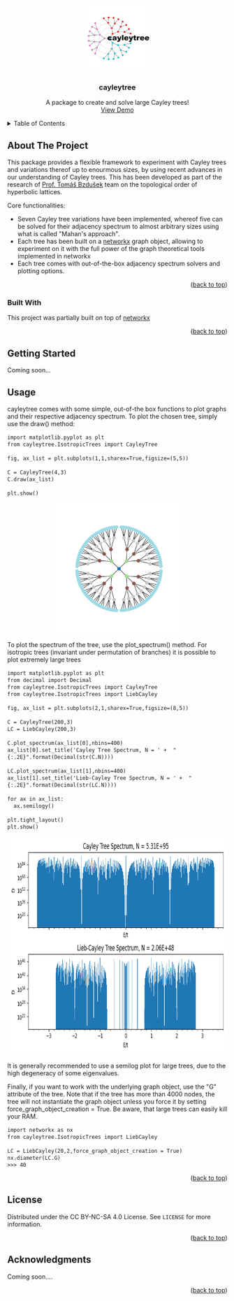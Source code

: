 <!-- Improved compatibility of back to top link: See: https://github.com/othneildrew/Best-README-Template/pull/73 -->
<a id="readme-top"></a>


<!-- PROJECT LOGO -->
<br />
<div align="center">
  <a href="https://https://github.com/wandafulworld/Cayley_Tree">
    <img src="images/Logo.png" alt="Logo" width="150" height="150">
  </a>

  <h3 align="center">cayleytree</h3>

  <p align="center">
    A package to create and solve large Cayley trees!
    <br />
    <a href="https://colab.research.google.com/drive/16is4S9AJZi57FSxWziclexCK9Q-LG-9S?usp=sharing">View Demo</a>
  </p>
</div>



<!-- TABLE OF CONTENTS -->
<details>
  <summary>Table of Contents</summary>
  <ol>
    <li>
      <a href="#about-the-project">About The Project</a>
      <ul>
        <li><a href="#built-with">Built With</a></li>
      </ul>
    </li>
    <li>
      <a href="#getting-started">Getting Started</a>
    </li>
    <li><a href="#usage">Usage</a></li>
    <li><a href="#license">License</a></li>
    <li><a href="#acknowledgments">Acknowledgments</a></li>
  </ol>
</details>



<!-- ABOUT THE PROJECT -->
## About The Project

This package provides a flexible framework to experiment with Cayley trees and variations thereof up to enourmous sizes, by using recent advances 
in our understanding of Cayley trees. This has been developed as part of the research of [Prof. Tomáš Bzdušek](https://www.physik.uzh.ch/en/groups/bzdusek/team.html) team on the topological order of hyperbolic lattices. 

Core functionalities:
* Seven Cayley tree variations have been implemented, whereof five can be solved for their adjacency spectrum to almost arbitrary sizes using what is called "Mahan's approach".
* Each tree has been built on a [networkx](https://networkx.org/) graph object, allowing to experiment on it with the full power of the graph theoretical tools implemented in networkx
* Each tree comes with out-of-the-box adjacency spectrum solvers and plotting options.




<p align="right">(<a href="#readme-top">back to top</a>)</p>



### Built With

This project was partially built on top of [networkx](https://github.com/networkx)

<p align="right">(<a href="#readme-top">back to top</a>)</p>



<!-- GETTING STARTED -->
## Getting Started

Coming soon...

<!-- USAGE EXAMPLES -->
## Usage

cayleytree comes with some simple, out-of-the box functions to plot graphs and their
respective adjacency spectrum. To plot the chosen tree, simply use the draw() method:



    import matplotlib.pyplot as plt
    from cayleytree.IsotropicTrees import CayleyTree

    fig, ax_list = plt.subplots(1,1,sharex=True,figsize=(5,5))

    C = CayleyTree(4,3)
    C.draw(ax_list)

    plt.show()

<div align="center">
    <img src="images/cayleytree_draw_example.png" alt="example_draw_cayleytree" width="300" height="300">
</div>

To plot the spectrum of the tree, use the plot_spectrum() method. 
For isotropic trees (invariant under permutation of branches) it is possible to plot extremely large trees

    import matplotlib.pyplot as plt    
    from decimal import Decimal
    from cayleytree.IsotropicTrees import CayleyTree
    from cayleytree.IsotropicTrees import LiebCayley

    fig, ax_list = plt.subplots(2,1,sharex=True,figsize=(8,5))
    
    C = CayleyTree(200,3)
    LC = LiebCayley(200,3)
    
    C.plot_spectrum(ax_list[0],nbins=400)
    ax_list[0].set_title('Cayley Tree Spectrum, N = ' +  "{:.2E}".format(Decimal(str(C.N))))
    
    LC.plot_spectrum(ax_list[1],nbins=400)
    ax_list[1].set_title('Lieb-Cayley Tree Spectrum, N = ' +  "{:.2E}".format(Decimal(str(LC.N))))
    
    for ax in ax_list:
      ax.semilogy()

    plt.tight_layout()
    plt.show()

<div align="center">
    <img src="images/cayleytree_spectra_example.png" alt="Logo" width="800" height="500">
</div>

It is generally recommended to use a semilog plot for large trees, due to the high degeneracy of some eigenvalues.

Finally, if you want to work with the underlying graph object, use the "G" attribute of the tree. 
Note that if the tree has more than 4000 nodes, the tree will not instantiate the graph object unless you force it
by setting force_graph_object_creation = True. Be aware, that large trees can easily kill your RAM.

    import networkx as nx
    from cayleytree.IsotropicTrees import LiebCayley
    
    LC = LiebCayley(20,2,force_graph_object_creation = True)
    nx.diameter(LC.G)
    >>> 40

<p align="right">(<a href="#readme-top">back to top</a>)</p>




<!-- LICENSE -->
## License

Distributed under the CC BY-NC-SA 4.0 License. See `LICENSE` for more information.

<p align="right">(<a href="#readme-top">back to top</a>)</p>



<!-- ACKNOWLEDGMENTS -->
## Acknowledgments

Coming soon....

<p align="right">(<a href="#readme-top">back to top</a>)</p>



<!-- MARKDOWN LINKS & IMAGES -->
<!-- https://www.markdownguide.org/basic-syntax/#reference-style-links -->
[contributors-shield]: https://img.shields.io/github/contributors/othneildrew/Best-README-Template.svg?style=for-the-badge
[contributors-url]: https://github.com/othneildrew/Best-README-Template/graphs/contributors
[forks-shield]: https://img.shields.io/github/forks/othneildrew/Best-README-Template.svg?style=for-the-badge
[forks-url]: https://github.com/othneildrew/Best-README-Template/network/members
[stars-shield]: https://img.shields.io/github/stars/othneildrew/Best-README-Template.svg?style=for-the-badge
[stars-url]: https://github.com/othneildrew/Best-README-Template/stargazers
[issues-shield]: https://img.shields.io/github/issues/othneildrew/Best-README-Template.svg?style=for-the-badge
[issues-url]: https://github.com/othneildrew/Best-README-Template/issues
[license-shield]: https://img.shields.io/github/license/othneildrew/Best-README-Template.svg?style=for-the-badge
[license-url]: https://github.com/othneildrew/Best-README-Template/blob/master/LICENSE.txt
[linkedin-shield]: https://img.shields.io/badge/-LinkedIn-black.svg?style=for-the-badge&logo=linkedin&colorB=555
[linkedin-url]: https://linkedin.com/in/othneildrew
[product-screenshot]: images/screenshot.png
[Next.js]: https://img.shields.io/badge/next.js-000000?style=for-the-badge&logo=nextdotjs&logoColor=white
[Next-url]: https://nextjs.org/
[React.js]: https://img.shields.io/badge/React-20232A?style=for-the-badge&logo=react&logoColor=61DAFB
[React-url]: https://reactjs.org/
[Vue.js]: https://img.shields.io/badge/Vue.js-35495E?style=for-the-badge&logo=vuedotjs&logoColor=4FC08D
[Vue-url]: https://vuejs.org/
[Angular.io]: https://img.shields.io/badge/Angular-DD0031?style=for-the-badge&logo=angular&logoColor=white
[Angular-url]: https://angular.io/
[Svelte.dev]: https://img.shields.io/badge/Svelte-4A4A55?style=for-the-badge&logo=svelte&logoColor=FF3E00
[Svelte-url]: https://svelte.dev/
[Laravel.com]: https://img.shields.io/badge/Laravel-FF2D20?style=for-the-badge&logo=laravel&logoColor=white
[Laravel-url]: https://laravel.com
[Bootstrap.com]: https://img.shields.io/badge/Bootstrap-563D7C?style=for-the-badge&logo=bootstrap&logoColor=white
[Bootstrap-url]: https://getbootstrap.com
[JQuery.com]: https://img.shields.io/badge/jQuery-0769AD?style=for-the-badge&logo=jquery&logoColor=white
[JQuery-url]: https://jquery.com 
